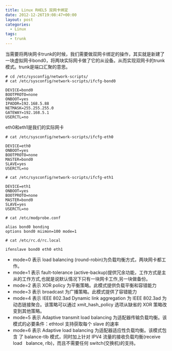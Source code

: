 ```yaml
---
title: Linux RHEL5 双网卡绑定
date: 2012-12-26T19:08:47+00:00
layout: post
categories:
  - Linux
tags:
  - trunk
---
```


当需要将两块网卡trunk的时候，我们需要做双网卡绑定的操作，其实就是新建了一块虚拟网卡bond0，将两块实际网卡做了它的从设备。从而实现双网卡的trunk模式。trunk是端口汇聚的意思。

```
# cd /etc/sysconfig/network-scripts/
# cat /etc/sysconfig/network-scripts/ifcfg-bond0

DEVICE=bond0
BOOTPROTO=none
ONBOOT=yes
IPADDR=192.168.5.88
NETMASK=255.255.255.0
GATEWAY=192.168.5.1
USERCTL=no
```
<!--more-->
eth0和eth1是我们的实际网卡
```
# cat /etc/sysconfig/network-scripts/ifcfg-eth0

DEVICE=eth0
ONBOOT=yes
BOOTPROTO=none
MASTER=bond0
SLAVE=yes
USERCTL=no
```
```
# cat /etc/sysconfig/network-scripts/ifcfg-eth1

DEVICE=eth1
ONBOOT=yes
BOOTPROTO=none
MASTER=bond0
SLAVE=yes
USERCTL=no
```
```
# cat /etc/modprobe.conf

alias bond0 bonding
options bond0 miimon=100 mode=1
```
```
# cat /etc/rc.d/rc.local

ifenslave bond0 eth0 eth1
```

* mode=0 表示 load balancing (round-robin)为负载均衡方式，两块网卡都工作。
* mode=1 表示 fault-tolerance (active-backup)提供冗余功能，工作方式是主 从的工作方式,也就是说默认情况下只有一块网卡工作,另一块做备份。
* mode=2 表示 XOR policy 为平衡策略。此模式提供负载平衡和容错能力
* mode=3 表示 broadcast 为广播策略。此模式提供了容错能力
* mode=4 表示 IEEE 802.3ad Dynamic link aggregation 为 IEEE 802.3ad 为 动态链接聚合。该策略可以通过 xmit_hash_policy 选项从缺省的 XOR 策略改变到其他策略。
* mode=5 表示 Adaptive transmit load balancing 为适配器传输负载均衡。该 模式的必要条件：ethtool 支持获取每个 slave 的速率
* mode=6 表示 Adaptive load balancing 为适配器适应性负载均衡。该模式包含 了 balance-tlb 模式，同时加上针对 IPV4 流量的接收负载均衡(receive load   balance, rlb)，而且不需要任何 switch(交换机)的支持。

